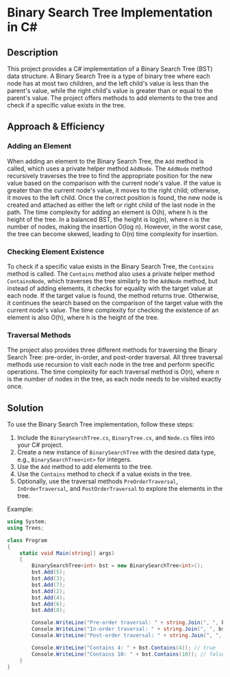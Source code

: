 ﻿# Binary Search Tree Implementation in C#

## Description

This project provides a C# implementation of a Binary Search Tree (BST) data structure. A Binary Search Tree is a type of binary tree where each node has at most two children, and the left child's value is less than the parent's value, while the right child's value is greater than or equal to the parent's value. The project offers methods to add elements to the tree and check if a specific value exists in the tree.

## Approach & Efficiency

### Adding an Element

When adding an element to the Binary Search Tree, the `Add` method is called, which uses a private helper method `AddNode`. The `AddNode` method recursively traverses the tree to find the appropriate position for the new value based on the comparison with the current node's value. If the value is greater than the current node's value, it moves to the right child; otherwise, it moves to the left child. Once the correct position is found, the new node is created and attached as either the left or right child of the last node in the path. The time complexity for adding an element is O(h), where h is the height of the tree. In a balanced BST, the height is log(n), where n is the number of nodes, making the insertion O(log n). However, in the worst case, the tree can become skewed, leading to O(n) time complexity for insertion.

### Checking Element Existence

To check if a specific value exists in the Binary Search Tree, the `Contains` method is called. The `Contains` method also uses a private helper method `ContainsNode`, which traverses the tree similarly to the `AddNode` method, but instead of adding elements, it checks for equality with the target value at each node. If the target value is found, the method returns true. Otherwise, it continues the search based on the comparison of the target value with the current node's value. The time complexity for checking the existence of an element is also O(h), where h is the height of the tree.

### Traversal Methods

The project also provides three different methods for traversing the Binary Search Tree: pre-order, in-order, and post-order traversal. All three traversal methods use recursion to visit each node in the tree and perform specific operations. The time complexity for each traversal method is O(n), where n is the number of nodes in the tree, as each node needs to be visited exactly once.

## Solution

To use the Binary Search Tree implementation, follow these steps:

1. Include the `BinarySearchTree.cs`, `BinaryTree.cs`, and `Node.cs` files into your C# project.
2. Create a new instance of `BinarySearchTree` with the desired data type, e.g., `BinarySearchTree<int>` for integers.
3. Use the `Add` method to add elements to the tree.
4. Use the `Contains` method to check if a value exists in the tree.
5. Optionally, use the traversal methods `PreOrderTraversal`, `InOrderTraversal`, and `PostOrderTraversal` to explore the elements in the tree.

Example:

```csharp
using System;
using Trees;

class Program
{
    static void Main(string[] args)
    {
        BinarySearchTree<int> bst = new BinarySearchTree<int>();
        bst.Add(5);
        bst.Add(3);
        bst.Add(7);
        bst.Add(2);
        bst.Add(4);
        bst.Add(6);
        bst.Add(8);

        Console.WriteLine("Pre-order traversal: " + string.Join(", ", bst.PreOrderTraversal()));
        Console.WriteLine("In-order traversal: " + string.Join(", ", bst.InOrderTraversal()));
        Console.WriteLine("Post-order traversal: " + string.Join(", ", bst.PostOrderTraversal()));

        Console.WriteLine("Contains 4: " + bst.Contains(4)); // true
        Console.WriteLine("Contains 10: " + bst.Contains(10)); // false
    }
}
